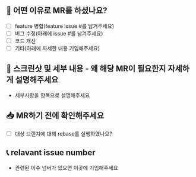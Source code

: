 ## 🎻 어떤 이유로 MR를 하셨나요?
- [ ] feature 병합(feature issue #를 남겨주세요)
- [ ] 버그 수정(아래에 issue #를 남겨주세요)
- [ ] 코드 개선
- [ ] 기타(아래에 자세한 내용 기입해주세요)

## 💎 스크린샷 및 세부 내용 - 왜 해당 MR이 필요한지 자세하게 설명해주세요
- 세부사항을 항목으로 설명해주세요

## 📥 MR하기 전에 확인해주세요
- [ ] 대상 브랜치에 대해 rebase를 실행하였나요?

## 📞 relavant issue number
- 관련된 이슈 넘버가 있으면 이곳에 기입해주세요